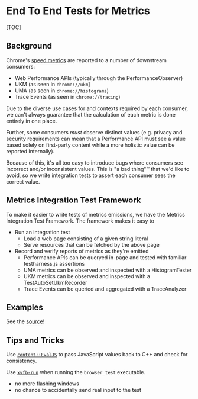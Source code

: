 # End To End Tests for Metrics

[TOC]

## Background
Chrome's [speed metrics][csm] are reported to a number of downstream consumers:

- Web Performance APIs (typically through the PerformanceObserver)
- UKM (as seen in `chrome://ukm`]
- UMA (as seen in `chrome://histograms`)
- Trace Events (as seen in `chrome://tracing`)

Due to the diverse use cases for and contexts required by each consumer, we
can't always guarantee that the calculation of each metric is done entirely in
one place.

Further, some consumers _must_ observe distinct values (e.g. privacy
and security requirements can mean that a Performance API must see a value
based solely on first-party content while a more holistic value can be reported
internally).

Because of this, it's all too easy to introduce bugs where
consumers see incorrect and/or inconsistent values. This is "a bad thing"™ that
we'd like to avoid, so we write integration tests to assert each consumer sees
the correct value.

## Metrics Integration Test Framework
To make it easier to write tests of metrics emissions, we have the Metrics
Integration Test Framework. The framework makes it easy to

- Run an integration test
    - Load a web page consisting of a given string literal
    - Serve resources that can be fetched by the above page
- Record and verify reports of metrics as they're emitted
    - Performance APIs can be queryed in-page and tested with familiar
      testharness.js assertions
    - UMA metrics can be observed and inspected with a HistogramTester
    - UKM metrics can be observed and inspected with a TestAutoSetUkmRecorder
    - Trace Events can be queried and aggregated with a TraceAnalyzer

## Examples
See the [source](metric_browsertest.cc)!

## Tips and Tricks
Use [`content::EvalJS`][evaljs] to pass JavaScript values back to C++ and check for
consistency.

Use [`xvfb-run`][xvfb-run] when running the `browser_test` executable.

- no more flashing windows
- no chance to accidentally send real input to the test

[csm]: https://docs.google.com/document/d/1Ww487ZskJ-xBmJGwPO-XPz_QcJvw-kSNffm0nPhVpj8
[evaljs]: /content/public/test/browser_test_utils.h
[xvfb-run]: https://manpages.debian.org/testing/xvfb/xvfb-run.1.en.html
